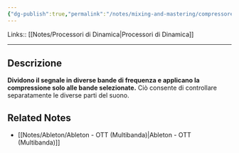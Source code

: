 ```yaml
---
{"dg-publish":true,"permalink":"/notes/mixing-and-mastering/compressore-multibanda/"}
---
```


Links:: [[Notes/Processori di Dinamica\|Processori di Dinamica]]

---
## Descrizione

**Dividono il segnale in diverse bande di frequenza e applicano la compressione solo alle bande selezionate.** Ciò consente di controllare separatamente le diverse parti del suono.


## Related Notes

- [[Notes/Ableton/Ableton - OTT (Multibanda)\|Ableton - OTT (Multibanda)]]

